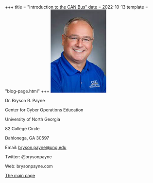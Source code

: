 +++
title = "Introduction to the CAN Bus"
date = 2022-10-13
template = "blog-page.html"
+++
![Bryson R. Payne](pictures/author.jpg)

<abstract>
Dr. Bryson R. Payne

Center for Cyber Operations Education

University of North Georgia

82 College Circle

Dahlonega, GA 30597
    
Email: bryson.payne@ung.edu

Twitter: @brysonpayne

Web: brysonpayne.com
<abstract>

[The main page](templates/index.html)


